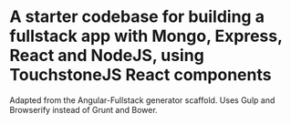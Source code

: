 
# A starter codebase for building a fullstack app with Mongo, Express, React and NodeJS, using TouchstoneJS React components

Adapted from the Angular-Fullstack generator scaffold. Uses Gulp and Browserify instead of Grunt and Bower.
